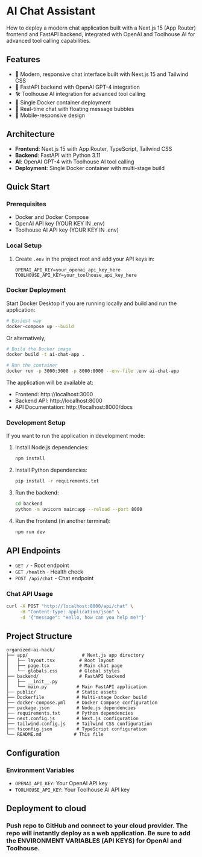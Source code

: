 # AI Chat Assistant

How to deploy a modern chat application built with a Next.js 15 (App Router) frontend and FastAPI backend, integrated with OpenAI and Toolhouse AI for advanced tool calling capabilities.

## Features

- 🎨 Modern, responsive chat interface built with Next.js 15 and Tailwind CSS
- 🚀 FastAPI backend with OpenAI GPT-4 integration
- 🛠️ Toolhouse AI integration for advanced tool calling
- 🐳 Single Docker container deployment
- 💬 Real-time chat with floating message bubbles
- 📱 Mobile-responsive design

## Architecture

- **Frontend**: Next.js 15 with App Router, TypeScript, Tailwind CSS
- **Backend**: FastAPI with Python 3.11
- **AI**: OpenAI GPT-4 with Toolhouse AI tool calling
- **Deployment**: Single Docker container with multi-stage build

## Quick Start

### Prerequisites

- Docker and Docker Compose
- OpenAI API key (YOUR KEY IN .env)
- Toolhouse AI API key (YOUR KEY IN .env)

### Local Setup

1. Create `.env` in the project root and add your API keys in:
   ```
   OPENAI_API_KEY=your_openai_api_key_here
   TOOLHOUSE_API_KEY=your_toolhouse_api_key_here
   ```

### Docker Deployment

Start Docker Desktop if you are running locally and build and run the application:

```bash
# Easiest way
docker-compose up --build
```

Or alternatively,

```bash
# Build the Docker image
docker build -t ai-chat-app .

# Run the container
docker run -p 3000:3000 -p 8000:8000 --env-file .env ai-chat-app
```

The application will be available at:
- Frontend: http://localhost:3000
- Backend API: http://localhost:8000
- API Documentation: http://localhost:8000/docs

### Development Setup

If you want to run the application in development mode:

1. Install Node.js dependencies:
   ```bash
   npm install
   ```

2. Install Python dependencies:
   ```bash
   pip install -r requirements.txt
   ```

3. Run the backend:
   ```bash
   cd backend
   python -m uvicorn main:app --reload --port 8000
   ```

4. Run the frontend (in another terminal):
   ```bash
   npm run dev
   ```

## API Endpoints

- `GET /` - Root endpoint
- `GET /health` - Health check
- `POST /api/chat` - Chat endpoint

### Chat API Usage

```bash
curl -X POST "http://localhost:8000/api/chat" \
     -H "Content-Type: application/json" \
     -d '{"message": "Hello, how can you help me?"}'
```

## Project Structure

```
organized-ai-hack/
├── app/                    # Next.js app directory
│   ├── layout.tsx         # Root layout
│   ├── page.tsx           # Main chat page
│   └── globals.css        # Global styles
├── backend/               # FastAPI backend
│   ├── __init__.py
│   └── main.py           # Main FastAPI application
├── public/               # Static assets
├── Dockerfile            # Multi-stage Docker build
├── docker-compose.yml    # Docker Compose configuration
├── package.json          # Node.js dependencies
├── requirements.txt      # Python dependencies
├── next.config.js        # Next.js configuration
├── tailwind.config.js    # Tailwind CSS configuration
├── tsconfig.json         # TypeScript configuration
└── README.md            # This file
```

## Configuration

### Environment Variables

- `OPENAI_API_KEY`: Your OpenAI API key
- `TOOLHOUSE_API_KEY`: Your Toolhouse AI API key

## Deployment to cloud

### Push repo to GitHub and connect to your cloud provider. The repo will instantly deploy as a web application. Be sure to add the ENVIRONMENT VARIABLES (API KEYS) for OpenAI and Toolhouse.
